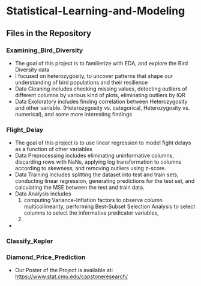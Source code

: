 # Statistical-Learning-and-Modeling
## Files in the Repository

### Examining_Bird_Diversity
- The goal of this project is to familierize with EDA, and explore the Bird Diversity data
- I focused on heterozygosity, to uncover patterns that shape our understanding of bird populations and their resilience
- Data Cleaning includes checking missing values, detecting outliers of different columns by various kind of plots, eliminating outliers by IQR
- Data Exoloratory includes finding correlation between Heterozygosity and other variable. (Heterozygosity vs. categorical, Heterozygosity vs. numerical), and some more interesting findings

### Flight_Delay
- The goal of this project is to use linear regression to model  fight delays as a function of other variables
- Data Preprocessing includes eliminating uninformative columns, discarding rows with NaNs, applying log transformation to columns according to skewness, and removing outliers using z-score.
- Data Training includes splitting the dataset into test and train sets, conducting linear regression, generating predictions for the test set, and calculating the MSE between the test and train data.
- Data Analysis includes
    1. computing Variance-Inflation factors to observe column multicollinearity, performing Best-Subset Selection Analysis to select columns to select the informative predicator variables,
    2. 
- 
### Classify_Kepler  

### Diamond_Price_Prediction
- Our Poster of the Project is available at: https://www.stat.cmu.edu/capstoneresearch/
